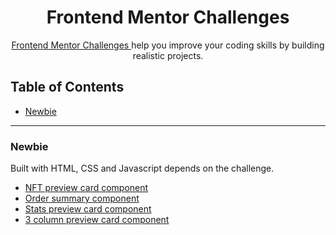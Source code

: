 <h1 align= "center">Frontend Mentor Challenges</h1>

<div align="center">
    <p>    
    <a href="https://www.frontendmentor.io/challenges">
      Frontend Mentor Challenges
    </a></span>
     help you improve your coding skills by building realistic projects.
    </p>
</div>

## Table of Contents
- [Newbie](#newbie) 

---

### Newbie

Built with HTML, CSS and Javascript depends on the challenge.  

- [NFT preview card component](https://github.com/ewhite1999/nft-preview-card-component-main)
- [Order summary component](https://github.com/ewhite1999/order-summary-component-main)
- [Stats preview card component](https://github.com/ewhite1999/stats-preview-card-component-main)
- [3 column preview card component](https://github.com/ewhite1999/3-column-preview-card-component-main)


